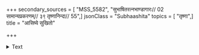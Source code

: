 +++
secondary_sources = [ "MSS_5582", "सुभाषितरत्नभाण्डागारः// 02 सामान्यप्रकरणम्// ३९ तृष्णानिन्दा// 55",]
jsonClass = "Subhaashita"
topics = [ "तृष्णा",]
title = "आसिष्ये सुखितो"

+++

<details><summary>Text</summary>

आसिष्ये सुखितो गृहीति विहितो मोहेन दारग्रहस् तत्सङ्गात् सुतदासबान्धवसुहृत्संबन्धिनामुद्भवः।  
तन्निर्वाहकदर्थनापरिभवानौचित्यचिन्ताजुषः किं सौख्यं कतमा गृहस्थितिरतोऽनर्थो मया स्वीकृतः॥
</details>
